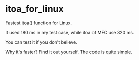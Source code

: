# itoa_for_linux

Fastest itoa() function for Linux.

It used 180 ms in my test case, while itoa of MFC use 320 ms. 

You can test it if you don't believe.

Why it's faster? Find it out yourself. The code is quite simple.

